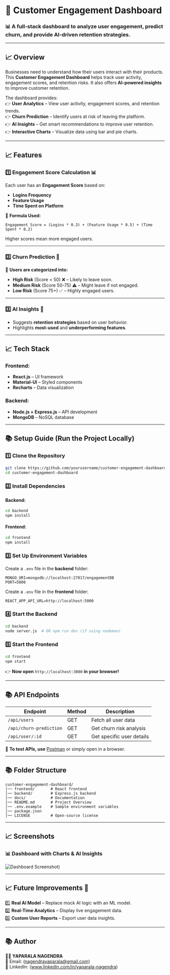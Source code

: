 # 🚀 Customer Engagement Dashboard

### **📊 A full-stack dashboard to analyze user engagement, predict churn, and provide AI-driven retention strategies.**

---

## **📈 Overview**
Businesses need to understand how their users interact with their products. This **Customer Engagement Dashboard** helps track user activity, engagement scores, and retention risks. It also offers **AI-powered insights** to improve customer retention.  

The dashboard provides:  
👉 **User Analytics** – View user activity, engagement scores, and retention trends.  
👉 **Churn Prediction** – Identify users at risk of leaving the platform.  
👉 **AI Insights** – Get smart recommendations to improve user retention.  
👉 **Interactive Charts** – Visualize data using bar and pie charts.  

---

## **📈 Features**
### **1️⃣ Engagement Score Calculation 📊**
Each user has an **Engagement Score** based on:
- **Logins Frequency**
- **Feature Usage**
- **Time Spent on Platform**

📌 **Formula Used:**
```
Engagement Score = (Logins * 0.3) + (Feature Usage * 0.5) + (Time Spent * 0.2)
```
Higher scores mean more engaged users.

---

### **2️⃣ Churn Prediction 🔄**
📌 **Users are categorized into:**
- **High Risk** (Score < 50) ❌ – Likely to leave soon.  
- **Medium Risk** (Score 50-75) ⚠️ – Might leave if not engaged.  
- **Low Risk** (Score 75+) ✅ – Highly engaged users.  

---

### **3️⃣ AI Insights 🤖**
- Suggests **retention strategies** based on user behavior.
- Highlights **most-used** and **underperforming features**.

---

## **📈 Tech Stack**
### **Frontend:**  
- **React.js** – UI framework  
- **Material-UI** – Styled components  
- **Recharts** – Data visualization  

### **Backend:**  
- **Node.js + Express.js** – API development  
- **MongoDB** – NoSQL database  

---

## **📚 Setup Guide (Run the Project Locally)**
### **1️⃣ Clone the Repository**
```sh
git clone https://github.com/yourusername/customer-engagement-dashboard.git
cd customer-engagement-dashboard
```

### **2️⃣ Install Dependencies**
#### **Backend:**
```sh
cd backend
npm install
```
#### **Frontend:**
```sh
cd frontend
npm install
```

### **3️⃣ Set Up Environment Variables**
Create a `.env` file in the **backend** folder:
```
MONGO_URI=mongodb://localhost:27017/engagementDB
PORT=5000
```

Create a `.env` file in the **frontend** folder:
```
REACT_APP_API_URL=http://localhost:5000
```

### **4️⃣ Start the Backend**
```sh
cd backend
node server.js  # OR npm run dev (if using nodemon)
```

### **5️⃣ Start the Frontend**
```sh
cd frontend
npm start
```

👉 **Now open** `http://localhost:3000` **in your browser!**

---

## **📚 API Endpoints**
| Endpoint | Method | Description |
|----------|--------|-------------|
| `/api/users` | GET | Fetch all user data |
| `/api/churn-prediction` | GET | Get churn risk analysis |
| `/api/user/:id` | GET | Get specific user details |

📌 **To test APIs, use** [Postman](https://www.postman.com/) or simply open in a browser.

---

## **📚 Folder Structure**
```
customer-engagement-dashboard/
│── frontend/       # React frontend
│── backend/        # Express.js backend
│── docs/           # Documentation
│── README.md       # Project Overview
│── .env.example    # Sample environment variables
│── package.json    
│── LICENSE         # Open-source license
```

---

## **📈 Screenshots**
### **📊 Dashboard with Charts & AI Insights**
![Dashboard Screenshot](assets/c_e_dashboard_1,c_e_dashboard_2))

---

## **📈 Future Improvements 🚀**
1️⃣ **Real AI Model** – Replace mock AI logic with an ML model.  
2️⃣ **Real-Time Analytics** – Display live engagement data.  
3️⃣ **Custom User Reports** – Export user data insights.  

---

## **📚 Author**
👨‍💻 **YAPARALA NAGENDRA**  
📧 Email: (nagendrayaparala@gmail.com)  
🔗 LinkedIn: (www.linkedin.com/in/yaparala-nagendra)

